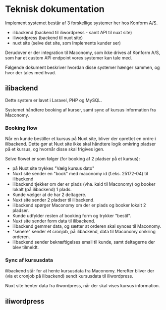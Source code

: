 # Teknisk dokumentation

Implement systemet består af 3 forskellige systemer her hos Konform A/S.

* ilibackend (backend til iliwordpress - samt API til nuxt site)
* iliwordpress (backend til nuxt site)
* nuxt site (selve det site, som Implements kunder ser)

Derudover er der integration til Maconomy, som ikke drives af Konform A/S, som har et custom API endpoint 
vores systemer kan tale med. 

Følgende dokument beskriver hvordan disse systemer hænger sammen, og hvor der tales med hvad.

## ilibackend

Dette system er lavet i Laravel, PHP og MySQL.

Systemet håndtere booking af kurser, samt sync af kursus information fra Maconomy.

### Booking flow

Når en kunde bestiller et kursus på Nuxt site, bliver der oprettet en ordre i ilibackend.
Dette gør at Nuxt site ikke skal håndtere logik omkring pladser på et kursus, og hvornår disse skal frigives igen.

Selve flowet er som følger (for booking af 2 pladser på et kursus):

* på Nuxt site trykkes "Vælg kursus dato"
* Nuxt site sender en "book" med maconomy id (f.eks. 25172-04) til ilibackend
* ilibackend tjekker om der er plads (vha. kald til Maconomy) og booker lokalt (på ilibackend) 1 plads.
* Kunde vælger at de har 2 deltagere.
* Nuxt site sender 2 pladser til ilibackend.
* ilibackend spørger Maconomy om der er plads og booker lokalt 2 pladser.
* Kunde udfylder resten af booking form og trykker "bestil".
* Nuxt site sender form data til ilibackend.
* ilibackend gemmer data, og sætter at orderen skal synces til Maconomy.
* "senere" sender et cronjob, på ilibackend, data til Maconomy omkring orderen.
* ilibackend sender bekræftigelses email til kunde, samt deltagerne der blev tilmeldt.

### Sync af kursusdata

ilibackend står for at hente kursusdata fra Maconomy.
Herefter bliver der (via et cronjob på ilibackend) sendt kursusdata til iliwordpress.

Nuxt site henter data fra iliwordpress, når der skal vises kursus information.

## iliwordpress

